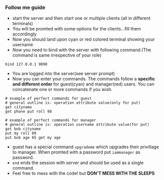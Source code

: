 ### Follow me guide
* start the server and then start one or multiple clients (all in different terminals)
* You will be promted with some options for the clients...fill them accordingly
* Now you should land upon cyan or red colored terminal showing your username
* Now you need to bind with the server with following command.(The command is same irrespective of your role)</br>
```
bind 127.0.0.1 9090
```
* You are logged into the server(see server prompt)
* Now you can enter your commands. The commands follow a **specific and different order** for guest(cyan) and manager(red) users. You can concatenate one or more commands if you wish.

```
# example of perfect commands for guest
# general outline is: operation attribute value(only for put)
get cityname 
get phone put roll 98
```
```
# example of perfect commands for manager
# general outline is: operation username attribute value(for put)
get bob cityname 
put my roll 89 
put bob age 65 get my age
```
* guest has a special command ```upgrademe``` which upgrades their privillage to manager. When promted with a password put ```iammanager``` as password.
* ```end``` ends the session with server and should be used as a single command.
* Feel free to mess with the code! but **DON'T MESS WITH THE SLEEPS**
